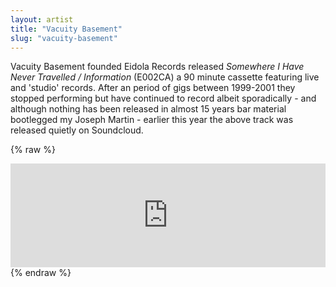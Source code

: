 ```yaml
---
layout: artist
title: "Vacuity Basement"
slug: "vacuity-basement"
---
```

Vacuity Basement founded Eidola Records released *Somewhere I Have Never Travelled / Information* (E002CA) a 90 minute cassette featuring live and 'studio' records. After an period of gigs between 1999-2001 they stopped performing but have continued to record albeit sporadically - and although nothing has been released in almost 15 years bar material bootlegged my Joseph Martin - earlier this year the above track was released quietly on Soundcloud.

{% raw %}
<iframe width="100%" height="166" scrolling="no" frameborder="no" src="https://w.soundcloud.com/player/?url=https%3A//api.soundcloud.com/tracks/92550989&amp;color=ff5500&amp;auto_play=false&amp;hide_related=false&amp;show_comments=true&amp;show_user=true&amp;show_reposts=false"></iframe>
{% endraw %}
